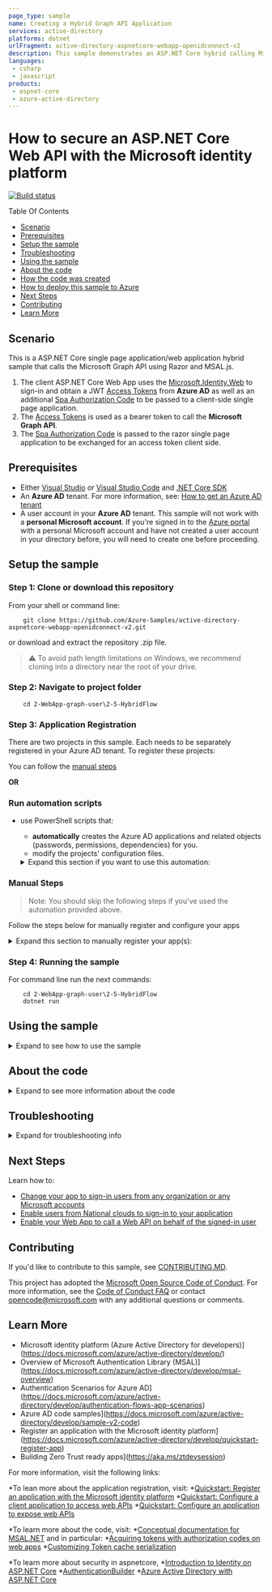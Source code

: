 ```yaml
---
page_type: sample
name: Creating a Hybrid Graph API Application
services: active-directory
platforms: dotnet
urlFragment: active-directory-aspnetcore-webapp-openidconnect-v2
description: This sample demonstrates an ASP.NET Core hybrid calling Microsoft Graph API.
languages:
 - csharp
 - javascript
products:
 - aspnet-core
 - azure-active-directory
---
```


# How to secure an ASP.NET Core Web API with the Microsoft identity platform

[![Build status](https://identitydivision.visualstudio.com/IDDP/_apis/build/status/AAD%20Samples/.NET%20client%20samples/ASP.NET%20Core%20Web%20App%20tutorial)](https://identitydivision.visualstudio.com/IDDP/_build/latest?definitionId=819)

Table Of Contents

* [Scenario](#Scenario)
* [Prerequisites](#Prerequisites)
* [Setup the sample](#Setup-the-sample)
* [Troubleshooting](#Troubleshooting)
* [Using the sample](#Using-the-sample)
* [About the code](#About-the-code)
* [How the code was created](#How-the-code-was-created)
* [How to deploy this sample to Azure](#How-to-deploy-this-sample-to-Azure)
* [Next Steps](#Next-Steps)
* [Contributing](#Contributing)
* [Learn More](#Learn-More)

## Scenario

 This is a ASP.NET Core single page application/web application hybrid sample that calls the Microsoft Graph API using Razor and MSAL.js.

 1. The client ASP.NET Core Web App uses the [Microsoft.Identity.Web](https://aka.ms/microsoft-identity-web) to sign-in and obtain a JWT [Access Tokens](https://docs.microsoft.com/azure/active-directory/develop/access-tokens) from **Azure AD** as well as an additional [Spa Authorization Code](https://github.com/AzureAD/microsoft-authentication-library-for-dotnet/wiki/SPA-Authorization-Code) to be passed to a client-side single page application.
 1. The [Access Tokens](https://docs.microsoft.com/azure/active-directory/develop/access-tokens) is used as a bearer token to call the **Microsoft Graph API**.
 1. The [Spa Authorization Code](https://github.com/AzureAD/microsoft-authentication-library-for-dotnet/wiki/SPA-Authorization-Code) is passed to the razor single page application to be exchanged for an access token client side.

## Prerequisites

* Either [Visual Studio](https://visualstudio.microsoft.com/downloads/) or [Visual Studio Code](https://code.visualstudio.com/download) and [.NET Core SDK](https://www.microsoft.com/net/learn/get-started)
* An **Azure AD** tenant. For more information, see: [How to get an Azure AD tenant](https://docs.microsoft.com/azure/active-directory/develop/test-setup-environment#get-a-test-tenant)
* A user account in your **Azure AD** tenant. This sample will not work with a **personal Microsoft account**.  If you're signed in to the [Azure portal](https://portal.azure.com) with a personal Microsoft account and have not created a user account in your directory before, you will need to create one before proceeding.

## Setup the sample

### Step 1: Clone or download this repository

From your shell or command line:

```console
    git clone https://github.com/Azure-Samples/active-directory-aspnetcore-webapp-openidconnect-v2.git
```

or download and extract the repository .zip file.

>:warning: To avoid path length limitations on Windows, we recommend cloning into a directory near the root of your drive.

### Step 2: Navigate to project folder

```console
    cd 2-WebApp-graph-user\2-5-HybridFlow
```

### Step 3: Application Registration

There are two projects in this sample. Each needs to be separately registered in your Azure AD tenant. To register these projects:

You can follow the [manual steps](#Manual-steps)

**OR**

### Run automation scripts

* use PowerShell scripts that:
  * **automatically** creates the Azure AD applications and related objects (passwords, permissions, dependencies) for you.
  * modify the projects' configuration files.

  <details>
   <summary>Expand this section if you want to use this automation:</summary>

    > **WARNING**: If you have never used **Azure AD Powershell** before, we recommend you go through the [App Creation Scripts guide](./AppCreationScripts/AppCreationScripts.md) once to ensure that your environment is prepared correctly for this step.
  
    1. On Windows, run PowerShell as **Administrator** and navigate to the root of the cloned directory
    1. In PowerShell run:

       ```PowerShell
       Set-ExecutionPolicy -ExecutionPolicy RemoteSigned -Scope Process -Force
       ```

    1. Run the script to create your Azure AD application and configure the code of the sample application accordingly.
    1. For interactive process - in PowerShell run:

       ```PowerShell
       cd .\AppCreationScripts\
       .\Configure.ps1 -TenantId "[Optional] - your tenant id" -Environment "[Optional] - Azure environment, defaults to 'Global'"
       ```

       > Other ways of running the scripts are described in [App Creation Scripts guide](./AppCreationScripts/AppCreationScripts.md)
       > The scripts also provide a guide to automated application registration, configuration and removal which can help in your CI/CD scenarios.

  </details>

### Manual Steps

 > Note: You should skip the following steps if you've used the automation provided above.

Follow the steps below for manually register and configure your apps

<details>
   <summary>Expand this section to manually register your app(s):</summary>
  1. Sign in to the [Azure portal](https://portal.azure.com).
  1. If your account is present in more than one Azure AD tenant, select your profile at the top right corner in the menu on top of the page, and then **switch directory** to change your portal session to the desired Azure AD tenant.

#### Register the service app (TodoListService-aspnetcore-webapi)

  1. Navigate to the [Azure portal](https://portal.azure.com) and select the **Azure Active Directory** service.
  1. Select the **App Registrations** blade on the left, then select **New registration**.
  1. In the **Register an application page** that appears, enter your application's registration information:
     * In the **Name** section, enter a meaningful application name that will be displayed to users of the app, for example `HybridFlow-aspnetcore`.
  1. Under **Supported account types**, select **Accounts in this organizational directory only**
  1. Click **Register** to create the application.
  1. In the app's registration screen, find and note the **Application (client) ID**. You'll need to use this value in your app's configuration files.
  1. In the app's registration screen, select **Authentication** in the menu.
     * If you don't have a platform added, select **Add a platform** and select the **Web** option.
     * In the **Redirect URIs** section, enter the following redirect URIs.
        * `https://localhost:44321/signin/`
     * Click on the **Add a platform** button in the **Platform configurations** section of the page
       * Select the **Single-page application** button and enter `https://localhost:7089/` as the **Redirect URI** and click the **Configure** button
  1. Select **Save** to save your changes.
  1. In the app's registration screen, select the **Certificates & secrets** blade in the left to open the page where we can generate secrets and upload certificates.
  1. In the **Client secrets** section, select **New client secret**:
     * Type a key description (for instance `app secret`),
     * Select one of the available key durations (**6 months**, **12 months** or **Custom**) as per your security posture.
     * The generated key value will be displayed when you select the **Add** button. Copy and save the generated value for use in later steps.
     * You'll need this key later in your code's configuration files. This key value will not be displayed again, and is not retrievable by any other means, so make sure to note it from the Azure portal before navigating to any other screen or blade.
  1. In the app's registration screen, select the **API permissions** blade in the left to open the page where we add access to the APIs that your application needs.
     * Select the **Add a permission** button and then,
     * Ensure that the **Microsoft APIs** tab is selected.
     * In the *Commonly used Microsoft APIs* section, select **Microsoft Graph**
     * In the **Delegated permissions** section, select the **User.Read** in the list followed by **Mail.Read**. Use the search box if necessary.
     * Select the **Add permissions** button at the bottom.
     * Click the **Grant admin consent** button in the page to allow your application access to these scopes.

##### Configure the application to use your registration

  Open the project in your IDE (like Visual Studio or Visual Studio Code) to configure the code.

   > In the steps below, "ClientID" is the same as "Application ID" or "AppId".

  1. Open the `appsettings.json` file.
  1. Find the key `Domain` and replace the existing value with your Azure AD tenant name.
  1. Find the key `TenantId` and replace the existing value with your Azure AD tenant ID.
  1. Find the key `ClientId` and replace the existing value with the application ID (clientId) of `HybridFlow-aspnetcore` app copied from the Azure portal.
  1. Find the key `ClientSecret` and replace the existing value with the **client secret** of `HybridFlow-aspnetcore` app copied from the Azure portal.
</details>

### Step 4: Running the sample

 For command line run the next commands:

```console
    cd 2-WebApp-graph-user\2-5-HybridFlow
    dotnet run
```

## Using the sample

<details>
 <summary>Expand to see how to use the sample</summary>
 Open your web browser and navigate to `https://localhost:7089`. You should see the application home page with a link for **Home**, **Privacy** and **Sign in**. Click the **Sign in** link and you'll be redirected to the Microsoft login page. Sign in using an user account in your tenant. After you sign in the client side `MSAL.js` client will receive an **auth** code from the server that will be exchanged for an authorization token and cached immediately in the browser.

1. Click on `Profile` tab to see the signed in user's information and contacts. This information is retrieved using the `MSAL.js` library in the browser.

Did the sample not work for you as expected? Did you encounter issues trying this sample? Then please reach out to us using the [GitHub Issues](../../../../issues) page.

[Consider taking a moment to share your experience with us.](https://forms.office.com/Pages/ResponsePage.aspx?id=v4j5cvGGr0GRqy180BHbRz0h_jLR5HNJlvkZAewyoWxUNEFCQ0FSMFlPQTJURkJZMTRZWVJRNkdRMC4u)
</details>

## About the code

<details>
 <summary>Expand to see more information about the code</summary>

## Server setup

The entire application is built using the [Microsoft Identity Web](https://docs.microsoft.com/azure/active-directory/develop/microsoft-identity-web) library and [ASP.NET Core](https://docs.microsoft.com/aspnet/core/introduction-to-aspnet-core) using [Razor](https://docs.microsoft.com/aspnet/web-pages/overview/getting-started/introducing-razor-syntax-c) pages.

In other samples you may have noticed that samples leveraged a class called `AuthenticationConfig` to bind the settings in the `appsettings.json` file into an `IConfiguration` object to make the settings available throughout the application.

Using the [options pattern in ASP.Net Core](https://docs.microsoft.com/en-us/aspnet/core/fundamentals/configuration/options?view=aspnetcore-6.0) the configurations set in `appsettings.json` can instead be bound directly into `Options` objects and injected directly into the application.

```csharp
var azureAdOptions = Options
    .Create(builder.Configuration.GetSection("AzureAd").Get<AzureAdOptions>());

var downStreamApiOptions = Options
    .Create(builder.Configuration.GetSection("DownstreamApi").Get<DownstreamApiOptions>());
```

In this application we're going to need to override how **authorization codes** are redeemed by the server by using a [ConfidentialClientApplication](https://docs.microsoft.com/dotnet/api/microsoft.identity.client.confidentialclientapplication?view=azure-dotnet) instance which is discussed later. This same instance is later injected into the application.

```CSharp
var confidentialClientService = new ConfidentialClientApplicationService(azureAdOptions);

builder.Services.AddSingleton<IConfidentialClientApplicationService>(confidentialClientService);
```

Further into the `Program.cs` file you will see the [WebApplicationBuilder](https://docs.microsoft.com/dotnet/api/microsoft.aspnetcore.builder.webapplicationbuilder) **builder** which injects all dependencies into your application.
  * The authentication dependencies are some of the first to be injected into the application using the `AddAuthentication` method. The `OpenIdConnectDefaults.AuthenticationScheme` is provided to configure the application to use the [OpenID Connect protocol](https://docs.microsoft.com/azure/active-directory/develop/v2-protocols-oidc).
  * The `AddMicrosoftIdentityWebApp` method is called to further configure the application to use the authentication services required by **Microsoft Identity**. Because this is using a hybrid flow the `OnAuthorizationCodeReceived` event is customized as follows:
    * To enable [PKCE](https://datatracker.ietf.org/doc/html/rfc7636) the `code_verifier` value is extracted from the URL that would have been used by the flow automatically to be used for attaining a server-side **authentication token** and client-side **authorization code**
    * The server-side **authentication token** and client-side **authorization code** are retrieved simultaneously using the `ConfidentialClientApplicationService` which is discussed in more detail later.
  *  The `AddMicrosoftIdentityWebApp` also configures a special handler for `OnRedirectToIdentityProviderForSignOut` which is triggered after a re-direct from the OpenID provider after signing out to empty the token cache for the user stored in the `ConfidentialClientApplication` within `ConfidentialClientApplicationService`.


```CSharp
builder.Services.AddAuthentication(OpenIdConnectDefaults.AuthenticationScheme)
    .AddMicrosoftIdentityWebApp(options =>
    {
        // Needed to make PKCE possible.
        //
        // https://datatracker.ietf.org/doc/html/rfc7636 
        options.ResponseType = OpenIdConnectResponseType.Code;

        // Scopes need to be added in to get proper claims for user.
        var apiScopes = builder.Configuration.GetSection("DownstreamApi:Scopes").Value;

        foreach (var scope in apiScopes.Split(' '))
        {
            options.Scope.Add(scope);
        }

        // This part of the flow needs to be customized for a hybrid flow. In most flows the OnAuthorizationCodeReceived 
        // receives an authorization code from the authorization end point and exchanges it for an access token.
        // This event will still request an access token when it receives an authorization code but it will also
        // request an access code that will be passed to the front-end so it can be exchanged for an access token.
        // The access code is passed to the front-end via the 'Microsoft.Identity.Hybrid.Authentication' session value.
        options.Events.OnAuthorizationCodeReceived = async context =>
        {
            // The 'code_verifier' is an automatically generated value that is used to obtain the auth code. In this
            // case, this value has already been used to retrieve an auth code and must be used again to redeem the
            // server auth code for its access token.
            //
            // See the 'code_verifier' query parameter at these links for further reading.
            //
            // https://docs.microsoft.com/en-us/azure/active-directory/develop/v2-oauth2-auth-code-flow#request-an-access-token-with-a-client_secret/
            // https://docs.microsoft.com/en-us/azure/active-directory/develop/v2-oauth2-auth-code-flow#request-an-access-token-with-a-certificate-credential
            context.TokenEndpointRequest.Parameters.TryGetValue("code_verifier", out var codeVerifier);

            if (string.IsNullOrEmpty(codeVerifier))
            {
                throw new Exception("Unable to retrive verify code challenge.");
            }

            // Exchange the auth code for an access token and client-side auth code.
            //
            // The code used in the front-end to exchange for an authentication token is called the 'SpaAuthCode' which
            // is passed along in the 'Microsoft.Identity.Hybrid.Authentication' value.
            //
            // https://docs.microsoft.com/en-us/dotnet/api/microsoft.identity.client.authenticationresult?view=azure-dotnet
            var authResult = await confidentialClientService.GetAuthenticationResultAsync(options.Scope, context.ProtocolMessage.Code, codeVerifier);

            context.Request.HttpContext.Session.SetString("Microsoft.Identity.Hybrid.Authentication", authResult.SpaAuthCode);

            context.HandleCodeRedemption(authResult.AccessToken, authResult.IdToken);
        };

        // Even though the ASP.NET Core middleware handles the call to the Microsoft Identity Platform logout path
        // automatically this application creates a ConfidentialClientApplication in order to handle the auth token
        // flow which also has it's own cache. In order to ensure that cached tokens for users are removed this handler
        // is activated after a user is redirected to the application from the Microsoft Identity logout endpoint.
        //
        // You can find more information here:
        // https://github.com/Azure-Samples/active-directory-aspnetcore-webapp-openidconnect-v2/tree/master/1-WebApp-OIDC/1-6-SignOut
        options.Events.OnRedirectToIdentityProviderForSignOut = async context =>
        {
            var oid = context.HttpContext.User.GetObjectId();
            var tid = context.HttpContext.User.GetTenantId();

            if (!string.IsNullOrEmpty(oid) && !string.IsNullOrEmpty(tid))
            {
                await confidentialClientService.RemoveAccount($"{oid}.{tid}");
            }
        };

        builder.Configuration.Bind("AzureAd", options);
    });
```

The rest of the file configures a basic **ASP.NET Core** app to use **Razor** pages, **Controllers** and a few other configurations.

```CSharp
builder.Services.AddSession();
builder.Services.AddControllersWithViews(options =>
{
    var policy = new AuthorizationPolicyBuilder()
        .RequireAuthenticatedUser()
        .Build();

    options.Filters.Add(new AuthorizeFilter(policy));
}).AddMicrosoftIdentityUI();

builder.Services.AddRazorPages();

var app = builder.Build();

app.UseSession();

// Configure the HTTP request pipeline.
if (!app.Environment.IsDevelopment())
{
    app.UseExceptionHandler("/Error");
    // The default HSTS value is 30 days. You may want to change this for production scenarios, see https://aka.ms/aspnetcore-hsts.
    app.UseHsts();
}

app.UseHttpsRedirection();
app.UseStaticFiles();

app.UseRouting();

app.UseAuthentication();
app.UseAuthorization();

app.UseEndpoints(endpoints =>
{
    endpoints.MapControllerRoute(
        name: "default",
        pattern: "{controller=Home}/{action=Index}/{id?}");
    endpoints.MapRazorPages();
});

app.Run();
```

## Server-side Token Redemption

Server-side token acquisition is handled by the `ConfidentialClientApplicationService`. This service makes use of the [ConfidentialClientApplication](https://docs.microsoft.com/dotnet/api/microsoft.identity.client.confidentialclientapplication?view=azure-dotnet) class from the Microsoft Identity Library to redeem access tokens from Azure and also to store token attributed to individual accounts.

The code below shows how the `ConfidentialClientApplicationService` is created. The `AzureAdOptions` made earlier are used to handle the configuration and pass the relevant values to teh `ConfidentialClientApplication`.

```CSharp
private AzureAdOptions _azureAdOptions;

public ConfidentialClientApplicationService(IOptions<AzureAdOptions> azureAdOptions)
{
    _azureAdOptions = azureAdOptions.Value;
}

private IConfidentialClientApplication? _confidentialClientApplication;
private IConfidentialClientApplication ConfidentialClientApplication
{
    get
    {
        if (_confidentialClientApplication is null)
        {

            var clientSecretPlaceholderValue = "[Enter here a client secret for your application]";

            if (!string.IsNullOrWhiteSpace(_azureAdOptions.ClientSecret) &&
                _azureAdOptions.ClientSecret != clientSecretPlaceholderValue)
            {
                _confidentialClientApplication = ConfidentialClientApplicationBuilder.Create(_azureAdOptions.ClientId)
                    .WithClientSecret(_azureAdOptions.ClientSecret)
                    .WithRedirectUri(_azureAdOptions.RedirectUri)
                    .WithAuthority(new Uri(_azureAdOptions.Authority))
                    .Build();
            }
            else if (_azureAdOptions.Certificate is not null)
            {
                ICertificateLoader certificateLoader = new DefaultCertificateLoader();
                certificateLoader.LoadIfNeeded(_azureAdOptions.Certificate);

                _confidentialClientApplication = ConfidentialClientApplicationBuilder.Create(_azureAdOptions.ClientId)
                    .WithCertificate(_azureAdOptions.Certificate.Certificate)
                    .WithRedirectUri(_azureAdOptions.RedirectUri)
                    .WithAuthority(new Uri(_azureAdOptions.Authority))
                    .Build();
            }
            else
            {
                throw new Exception("You must choose between using client secret or certificate. Please update appsettings.json file.");
            }

            _confidentialClientApplication.AddInMemoryTokenCache();
        }

        return _confidentialClientApplication;
    }
}
```

The acquisition of the server-side **authentication token** and **SPA authorization code** directly from Azure is handled within the `GetAuthenticationResultAsync` method. This app uses [PKCE](https://datatracker.ietf.org/doc/html/rfc7636) by default but this can be disabled.

```CSharp
public async Task<AuthenticationResult> GetAuthenticationResultAsync(string code, string codeVerifier)
{
    return await ConfidentialClientApplication
        .AcquireTokenByAuthorizationCode(ApplicationScopes, code)
        .WithPkceCodeVerifier(codeVerifier)
        .WithSpaAuthorizationCode(true)
        .ExecuteAsync();
}
```

Finally the `RemoveAccount` method is responsible for removing the access token associated with the user currently logged in to the application.

```csharp
public async Task RemoveAccount(string identifier)
{
    var userAccount = await ConfidentialClientApplication.GetAccountAsync(identifier);
    if (userAccount is not null)
    {
        await ConfidentialClientApplication.RemoveAsync(userAccount);
    }
}
```

## Client-side MSAL.js Client

The single page application in this sample is run using the [MSAL.js library](https://github.com/AzureAD/microsoft-authentication-library-for-js).

The razor page generating the client will read the settings within the `appsettings.json` file and configure the application for you.

```JavaScript
const msalInstance = new msal.PublicClientApplication({
    auth: {
    @{
    var clientId = Configuration["AzureAd:ClientId"];
    var instance = Configuration["AzureAd:Instance"];
    var domain = Configuration["AzureAd:Domain"];
    var redirectUri = Configuration["SpaRedirectUri"];

    @Html.Raw($"clientId: '{clientId}',");
    @Html.Raw($"redirectUri: '{redirectUri}',");
    @Html.Raw($"authority: '{instance}{domain}',");
    @Html.Raw($"postLogoutRedirectUri: '{redirectUri}',");
}

    },
cache: {
    cacheLocation: 'sessionStorage',
        storeAuthStateInCookie: false,
    }
});
```

## Client-side Authorization Code Redemption

Because this app is configured to make a simple web application using the `AddMicrosoftIdentityWebApp` this makes it possible to associate sessions with each login instance. The authorization code intended for redemption by the client side application is passed into the client side through the `Microsoft.Identity.Hybrid.Authentication` session property as the server redeems an authorization code for itself.

```CSharp
var authResult = await clientService.GetAuthenticationResultAsync(context.ProtocolMessage.Code, codeVerifier);
context.Request.HttpContext.Session.SetString("Microsoft.Identity.Hybrid.Authentication", authResult.SpaAuthCode);
```

This **authorization code** is then extracted by the main razor page and exchanged for an **authentication token** using the **MSAL.js** client
which is then cached in the application and the `Microsoft.Identity.Hybrid.Authentication` value is removed from the session. The code for redeeming the **authentication token** is only executed if the `Microsoft.Identity.Hybrid.Authentication` value in the session is set.

After the either a token is redeemed for the user from Azure or a token is found withing the cache of the [PublicClientApplication](https://azuread.github.io/microsoft-authentication-library-for-js/ref/classes/_azure_msal_browser.publicclientapplication.html) an event is triggered named `AUTHENTICATED` which alerts other parts of the application a token is available to make requests with.

```JavaScript
(function () {
    const scopes = 
    @{
        var apiScopes = Configuration["DownstreamApi:Scopes"].Split(' ');
        @Html.Raw("[");

        foreach(var scope in apiScopes) {
            @Html.Raw($"'{scope}',")
        }

        @Html.Raw("];");

        Context.Session.TryGetValue("Microsoft.Identity.Hybrid.Authentication", out var spaCode);

        if (spaCode is not null && !string.IsNullOrEmpty(Encoding.Default.GetString(spaCode)))
        {
            @Html.Raw($"const code = '{Encoding.Default.GetString(spaCode)}';");
            Context.Session.Remove("Microsoft.Identity.Hybrid.Authentication");
        }
        else
        {
            @Html.Raw($"const code = '';");
        }
    }

    if (!!code) {
        msalInstance
            .handleRedirectPromise()
            .then(result => {
                if (result) {
                    console.log('MSAL: Returning from login');
                    document.dispatchEvent(new Event('AUTHENTICATED'));
                    return result;
                }

                const timeLabel = "Time for acquireTokenByCode";
                console.time(timeLabel);
                console.log('MSAL: acquireTokenByCode hybrid parameters present');

                return msalInstance.acquireTokenByCode({
                    code,
                    scopes,
                })
                    .then(result => {
                        console.timeEnd(timeLabel);
                        console.log('MSAL: acquireTokenByCode completed successfully', result);
                        document.dispatchEvent(new Event('AUTHENTICATED'));
                    })
                    .catch(error => {
                        console.timeEnd(timeLabel);
                        console.error('MSAL: acquireTokenByCode failed', error);
                        if (error instanceof msal.InteractionRequiredAuthError) {
                            console.log('MSAL: acquireTokenByCode failed, redirecting');

                            @{
                                if (User.Identity is not null)
                                {
                                    @Html.Raw($"const username = '{User.Identity.Name}';");
                                }
                                else
                                {
                                    @Html.Raw($"const username = '';");
                                }
                            }

                            const account = msalInstance.getAllAccounts()
                                .find(account => account.username === username);

                            return msalInstance.acquireTokenRedirect({
                                account,
                                scopes
                            });
                        }
                    });
            })
    }
    else {
        document.dispatchEvent(new Event('AUTHENTICATED'));
    }
})();
```

## Client-side Graph API requests

In order to make a successful call to Microsoft Graph you first need to get an access token from the `PublicClientApplication` cache and then use that access token within the `Authorization` header along with the `Bearer` key word.

The function `getTokenFromCache` defined within `_Layout.cshtml` does just that.

```JavaScript
function getTokenFromCache(scopes) {
    @if (User.Identity is not null)
    {
        @Html.Raw($"const username = '{User.Identity.Name}';");
    }
    else
    {
        @Html.Raw($"const username = '';");
    }

    const account = msalInstance.getAllAccounts()
        .find(account => account.username === username);

    return msalInstance.acquireTokenSilent({
        account,
        scopes
    })
        .catch(error => {
            if (error instanceof msal.InteractionRequiredAuthError) {
                return msalInstance.acquireTokenRedirect({
                    account,
                    scopes
                });
            }
        });
};
```

Actual requests made to the Graph API are handled by the `callMSGraph` function in the `_Layout.cshtml` file.

```JavaScript
function callMSGraph(path, token) {
    @{
        var graphEndpoint = Configuration["DownstreamApi:BaseUrl"];
        if (!string.IsNullOrEmpty(graphEndpoint))
        {
            @Html.Raw($"const graphEndpoint = '{graphEndpoint}';");
        }
        else
        {
            @Html.Raw($"const graphEndpoint = '';");
        }
    }

    const headers = new Headers();
    const bearer = `Bearer ${token}`;
    headers.append("Authorization", bearer);

    const options = {
        method: "GET",
        headers
    };

    console.log('request made to Graph API at: ' + new Date().toString());

    return fetch(`${graphEndpoint}${path}`, options)
        .catch(error => console.log(error))
}
```

All requests made by this application to the Graph API are made within the `Profile.cshtml` page.

Before making any requests the JavaScript of the page has a listener for the `AUTHENTICATED` event mentioned earlier. After this event is received requests for the signed in user's profile and contacts is made and rendered into the HTML of the page.

```JavaScript
async function updateUI() {
    await Promise.all([
        loadUserData(),
        loadUserContacts()
    ]);
}

// Only need to run this once to ensure the token has been loaded.
document.addEventListener('AUTHENTICATED', async () => await updateUI(), { once: true });
```

</details>

## Troubleshooting

<details>
 <summary>Expand for troubleshooting info</summary>

Use [Stack Overflow](http://stackoverflow.com/questions/tagged/msal) to get support from the community.
Ask your questions on Stack Overflow first and browse existing issues to see if someone has asked your question before.
Make sure that your questions or comments are tagged with [`azure-active-directory` `adal` `msal` `dotnet`].

If you find a bug in the sample, please raise the issue on [GitHub Issues](../../issues).

To provide a recommendation, visit the following [User Voice page](https://feedback.azure.com/forums/169401-azure-active-directory).
</details>

## Next Steps

Learn how to:

* [Change your app to sign-in users from any organization or any Microsoft accounts](https://github.com/Azure-Samples/active-directory-aspnetcore-webapp-openidconnect-v2/tree/master/1-WebApp-OIDC/1-3-AnyOrgOrPersonal)
* [Enable users from National clouds to sign-in to your application](https://github.com/Azure-Samples/active-directory-aspnetcore-webapp-openidconnect-v2/tree/master/1-WebApp-OIDC/1-4-Sovereign)
* [Enable your Web App to call a Web API on behalf of the signed-in user](https://github.com/Azure-Samples/ms-identity-dotnetcore-ca-auth-context-app)

## Contributing

If you'd like to contribute to this sample, see [CONTRIBUTING.MD](/CONTRIBUTING.md).

This project has adopted the [Microsoft Open Source Code of Conduct](https://opensource.microsoft.com/codeofconduct/). For more information, see the [Code of Conduct FAQ](https://opensource.microsoft.com/codeofconduct/faq/) or contact [opencode@microsoft.com](mailto:opencode@microsoft.com) with any additional questions or comments.

## Learn More

* Microsoft identity platform (Azure Active Directory for developers)](https://docs.microsoft.com/azure/active-directory/develop/)
* Overview of Microsoft Authentication Library (MSAL)](https://docs.microsoft.com/azure/active-directory/develop/msal-overview)
* Authentication Scenarios for Azure AD](https://docs.microsoft.com/azure/active-directory/develop/authentication-flows-app-scenarios)
* Azure AD code samples](https://docs.microsoft.com/azure/active-directory/develop/sample-v2-code)
* Register an application with the Microsoft identity platform](https://docs.microsoft.com/azure/active-directory/develop/quickstart-register-app)
* Building Zero Trust ready apps](https://aka.ms/ztdevsession)

For more information, visit the following links:

 *To lean more about the application registration, visit:
  *[Quickstart: Register an application with the Microsoft identity platform](https://docs.microsoft.com/azure/active-directory/develop/quickstart-register-app)
  *[Quickstart: Configure a client application to access web APIs](https://docs.microsoft.com/azure/active-directory/develop/quickstart-configure-app-access-web-apis)
  *[Quickstart: Configure an application to expose web APIs](https://docs.microsoft.com/azure/active-directory/develop/quickstart-configure-app-expose-web-apis)

  *To learn more about the code, visit:
  *[Conceptual documentation for MSAL.NET](https://github.com/AzureAD/microsoft-authentication-library-for-dotnet/wiki#conceptual-documentation) and in particular:
  *[Acquiring tokens with authorization codes on web apps](https://github.com/AzureAD/microsoft-authentication-library-for-dotnet/wiki/Acquiring-tokens-with-authorization-codes-on-web-apps)
  *[Customizing Token cache serialization](https://github.com/AzureAD/microsoft-authentication-library-for-dotnet/wiki/token-cache-serialization)

  *To learn more about security in aspnetcore,
  *[Introduction to Identity on ASP.NET Core](https://docs.microsoft.com/aspnet/core/security/authentication/identity)
  *[AuthenticationBuilder](https://docs.microsoft.com/dotnet/api/microsoft.aspnetcore.authentication.authenticationbuilder)
  *[Azure Active Directory with ASP.NET Core](https://docs.microsoft.com/aspnet/core/security/authentication/azure-active-directory)
